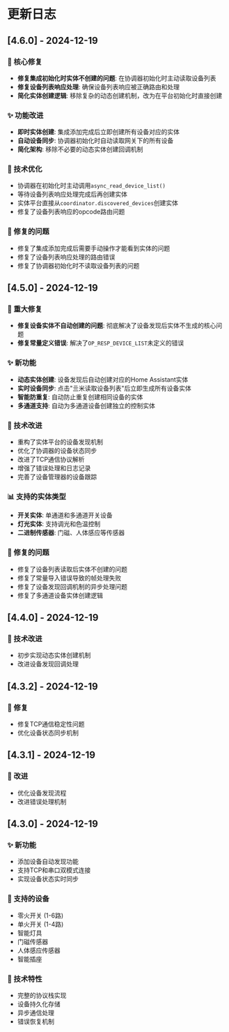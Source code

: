 # 更新日志

## [4.6.0] - 2024-12-19

### 🎯 核心修复
- **修复集成初始化时实体不创建的问题**: 在协调器初始化时主动读取设备列表
- **修复设备列表响应处理**: 确保设备列表响应被正确路由和处理
- **简化实体创建逻辑**: 移除复杂的动态创建机制，改为在平台初始化时直接创建

### ✨ 功能改进
- **即时实体创建**: 集成添加完成后立即创建所有设备对应的实体
- **自动设备同步**: 协调器初始化时自动读取网关下的所有设备
- **简化架构**: 移除不必要的动态实体创建回调机制

### 🔧 技术优化
- 协调器在初始化时主动调用`async_read_device_list()`
- 等待设备列表响应处理完成后再创建实体
- 实体平台直接从`coordinator.discovered_devices`创建实体
- 修复了设备列表响应的opcode路由问题

### 🐛 修复的问题
- 修复了集成添加完成后需要手动操作才能看到实体的问题
- 修复了设备列表响应处理的路由错误
- 修复了协调器初始化时不读取设备列表的问题

## [4.5.0] - 2024-12-19

### 🎯 重大修复
- **修复设备实体不自动创建的问题**: 彻底解决了设备发现后实体不生成的核心问题
- **修复常量定义错误**: 解决了`OP_RESP_DEVICE_LIST`未定义的错误

### ✨ 新功能
- **动态实体创建**: 设备发现后自动创建对应的Home Assistant实体
- **实时设备同步**: 点击"亖米读取设备列表"后立即生成所有设备实体
- **智能防重复**: 自动防止重复创建相同设备的实体
- **多通道支持**: 自动为多通道设备创建独立的控制实体

### 🔧 技术改进
- 重构了实体平台的设备发现机制
- 优化了协调器的设备状态同步
- 改进了TCP通信协议解析
- 增强了错误处理和日志记录
- 完善了设备管理器的设备跟踪

### 📊 支持的实体类型
- **开关实体**: 单通道和多通道开关设备
- **灯光实体**: 支持调光和色温控制
- **二进制传感器**: 门磁、人体感应等传感器

### 🐛 修复的问题
- 修复了设备列表读取后实体不创建的问题
- 修复了常量导入错误导致的帧处理失败
- 修复了设备发现回调机制的异步处理问题
- 修复了多通道设备实体创建逻辑

## [4.4.0] - 2024-12-19

### 🔧 技术改进
- 初步实现动态实体创建机制
- 改进设备发现回调处理

## [4.3.2] - 2024-12-19

### 🐛 修复
- 修复TCP通信稳定性问题
- 优化设备状态同步机制

## [4.3.1] - 2024-12-19

### 🔧 改进
- 优化设备发现流程
- 改进错误处理机制

## [4.3.0] - 2024-12-19

### ✨ 新功能
- 添加设备自动发现功能
- 支持TCP和串口双模式连接
- 实现设备状态实时同步

### 🎯 支持的设备
- 零火开关 (1-6路)
- 单火开关 (1-4路)
- 智能灯具
- 门磁传感器
- 人体感应传感器
- 智能插座

### 🔧 技术特性
- 完整的协议栈实现
- 设备持久化存储
- 异步通信处理
- 错误恢复机制
